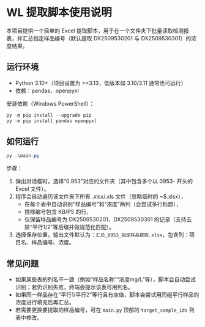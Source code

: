 # WL 提取脚本使用说明

本项目提供一个简单的 Excel 提取脚本，用于在一个文件夹下批量读取检测报表，并汇总指定样品编号（默认提取 DX2509530201 与 DX2509530301）的浓度结果。

## 运行环境

- Python 3.10+（项目设置为 >=3.13，低版本如 3.10/3.11 通常也可运行）
- 依赖：pandas、openpyxl

安装依赖（Windows PowerShell）：

```powershell
py -m pip install --upgrade pip
py -m pip install pandas openpyxl
```

## 如何运行

```powershell
py .\main.py
```

步骤：
1. 弹出对话框时，选择“0.953”对应的文件夹（其中包含多个以 0953- 开头的 Excel 文件）。
2. 程序会自动遍历该文件夹下所有 .xlsx/.xls 文件（忽略临时的 ~$.xlsx），
	- 在每个表中自动识别“样品编号”和“浓度”两列（会尝试多行标题），
	- 排除编号包含 KB/PS 的行，
	- 仅保留样品编号为 DX2509530201、DX2509530301 的记录（支持去除“平行1/2”等后缀并做规范化匹配）。
3. 选择保存位置，输出文件默认为：`汇总_0953_指定样品提取.xlsx`，包含列：项目名、样品编号、浓度。

## 常见问题

- 如果某些表的列名不一致（例如“样品名称”“浓度mg/L”等），脚本会自动尝试识别；若仍识别失败，终端会提示该表可用列名。
- 如果同一样品存在“平行1/平行2”等行且有空值，脚本会尝试用同组平行样品的浓度进行填充后再汇总。
- 若需要更换要提取的样品编号，可在 `main.py` 顶部的 `target_sample_ids` 列表中修改。


